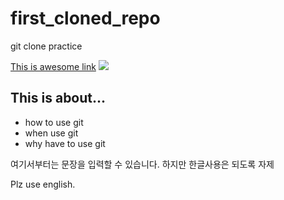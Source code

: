 # first_cloned_repo
git clone practice

[This is awesome link](https://www.fastcampus.co.kr/)
![](main.jpg)

## This is about...
- how to use git
- when use git
- why have to use git

여기서부터는 문장을 입력할 수 있습니다. 하지만 한글사용은 되도록 자제

Plz use english.
